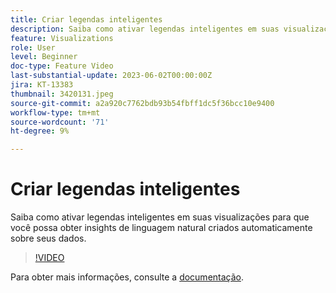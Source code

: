 ```yaml
---
title: Criar legendas inteligentes
description: Saiba como ativar legendas inteligentes em suas visualizações para que você possa obter insights de linguagem natural criados automaticamente sobre seus dados.
feature: Visualizations
role: User
level: Beginner
doc-type: Feature Video
last-substantial-update: 2023-06-02T00:00:00Z
jira: KT-13383
thumbnail: 3420131.jpeg
source-git-commit: a2a920c7762bdb93b54fbff1dc5f36bcc10e9400
workflow-type: tm+mt
source-wordcount: '71'
ht-degree: 9%

---
```



# Criar legendas inteligentes

Saiba como ativar legendas inteligentes em suas visualizações para que você possa obter insights de linguagem natural criados automaticamente sobre seus dados.

>[!VIDEO](https://video.tv.adobe.com/v/3420131/?learn=on)

Para obter mais informações, consulte a [documentação](https://experienceleague.adobe.com/docs/analytics-platform/using/cja-workspace/visualizations/intelligent-captions.html?lang=en).
